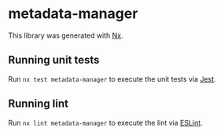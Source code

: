 # metadata-manager

This library was generated with [Nx](https://nx.dev).

## Running unit tests

Run `nx test metadata-manager` to execute the unit tests via [Jest](https://jestjs.io).

## Running lint

Run `nx lint metadata-manager` to execute the lint via [ESLint](https://eslint.org/).
